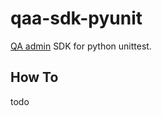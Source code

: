 # qaa-sdk-pyunit
[QA admin](https://github.com/intest-tech/qaadmin) SDK for python unittest.

## How To

todo
